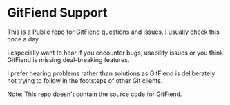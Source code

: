 # GitFiend Support

This is a Public repo for GitFiend questions and issues. I usually check this once a day.

I especially want to hear if you encounter bugs, usability issues or you think GitFiend is missing deal-breaking features.

I prefer hearing problems rather than solutions as GitFiend is deliberately not trying to follow in the footsteps of other Git clients.

Note: This repo doesn't contain the source code for GitFiend.